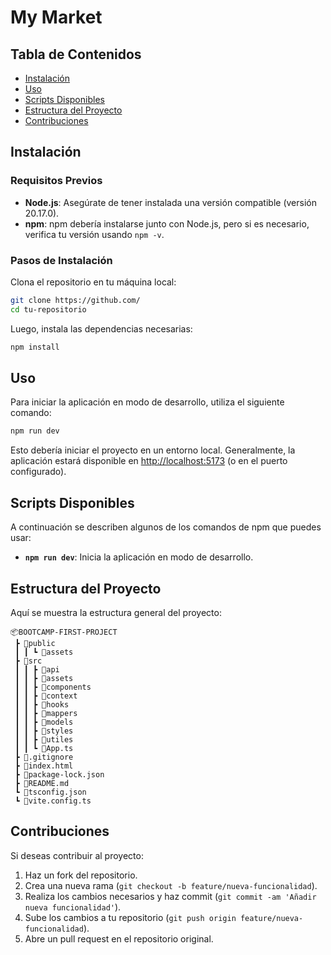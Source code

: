 # My Market


## Tabla de Contenidos

- [Instalación](#instalación)
- [Uso](#uso)
- [Scripts Disponibles](#scripts-disponibles)
- [Estructura del Proyecto](#estructura-del-proyecto)
- [Contribuciones](#contribuciones)

## Instalación

### Requisitos Previos

- **Node.js**: Asegúrate de tener instalada una versión compatible (versión 20.17.0).
- **npm**: npm debería instalarse junto con Node.js, pero si es necesario, verifica tu versión usando `npm -v`.

### Pasos de Instalación

Clona el repositorio en tu máquina local:

```bash
git clone https://github.com/
cd tu-repositorio
```

Luego, instala las dependencias necesarias:

```bash
npm install
```

## Uso

Para iniciar la aplicación en modo de desarrollo, utiliza el siguiente comando:

```bash
npm run dev
```

Esto debería iniciar el proyecto en un entorno local. Generalmente, la aplicación estará disponible en [http://localhost:5173](http://localhost:5173) (o en el puerto configurado).

## Scripts Disponibles

A continuación se describen algunos de los comandos de npm que puedes usar:

- **`npm run dev`**: Inicia la aplicación en modo de desarrollo.

## Estructura del Proyecto

Aquí se muestra la estructura general del proyecto:

```
📦BOOTCAMP-FIRST-PROJECT
 ┣ 📂public
 ┃ ┃ ┗ 📂assets
 ┣ 📂src
 ┃ ┃ ┣ 📂api
 ┃ ┃ ┣ 📂assets
 ┃ ┃ ┣ 📂components
 ┃ ┃ ┣ 📂context
 ┃ ┃ ┣ 📂hooks
 ┃ ┃ ┣ 📂mappers
 ┃ ┃ ┣ 📂models
 ┃ ┃ ┣ 📂styles
 ┃ ┃ ┣ 📂utiles
 ┃ ┃ ┗ 📜App.ts
 ┣ 📜.gitignore
 ┣ 📜index.html
 ┣ 📜package-lock.json
 ┣ 📜README.md
 ┗ 📜tsconfig.json
 ┗ 📜vite.config.ts
```


## Contribuciones

Si deseas contribuir al proyecto:

1. Haz un fork del repositorio.
2. Crea una nueva rama (`git checkout -b feature/nueva-funcionalidad`).
3. Realiza los cambios necesarios y haz commit (`git commit -am 'Añadir nueva funcionalidad'`).
4. Sube los cambios a tu repositorio (`git push origin feature/nueva-funcionalidad`).
5. Abre un pull request en el repositorio original.

